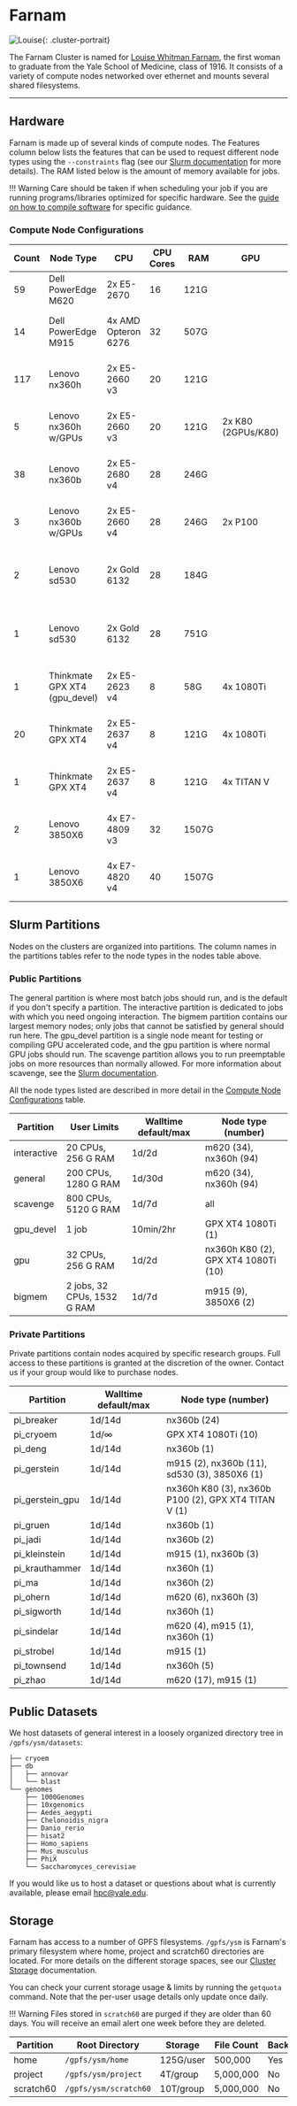 # Farnam

![Louise](/img/Louise-Whitman-Farnam.jpg){: .cluster-portrait}

The Farnam Cluster is named for [Louise Whitman Farnam](http://archives.yalealumnimagazine.com/issues/2006_09/old_yale.html), the first woman to graduate from the Yale School of Medicine, class of 1916. It consists of a variety of compute nodes networked over ethernet and mounts several shared filesystems.

- - -

## Hardware

Farnam is made up of several kinds of compute nodes. The Features column below lists the features that can be used to request different node types using the `--constraints` flag (see our [Slurm documentation](/clusters-at-yale/job-scheduling/resource-requests#features-and-constraints) for more details). The RAM listed below is the amount of memory available for jobs.

!!! Warning
    Care should be taken if when scheduling your job if you are running programs/libraries optimized for specific hardware.
    See the [guide on how to compile software](/clusters-at-yale/applications/compile) for specific guidance.

### Compute Node Configurations

| Count | Node Type                     | CPU                 | CPU Cores | RAM   |         GPU        | Features                                     |
|-------|-------------------------------|---------------------|-----------|-------|--------------------|----------------------------------------------|
| 59    | Dell PowerEdge M620           | 2x E5-2670          | 16        | 121G  |                    | sandybridge, sse4_2, avx, E5-2670            |
| 14    | Dell PowerEdge M915           | 4x AMD Opteron 6276 | 32        | 507G  |                    | bulldozer, sse4_2, avx, opteron-6276         |
| 117   | Lenovo nx360h                 | 2x E5-2660 v3       | 20        | 121G  |                    | haswell, v3, sse4_2, avx, avx2, E5-2660_v3   |
| 5     | Lenovo nx360h w/GPUs          | 2x E5-2660 v3       | 20        | 121G  | 2x K80 (2GPUs/K80) | haswell, v3, sse4_2, avx, avx2, E5-2660_v3   |
| 38    | Lenovo nx360b                 | 2x E5-2680 v4       | 28        | 246G  |                    | broadwell, v4, sse4_2, avx, avx2, E5-2680_v4 |
| 3     | Lenovo nx360b w/GPUs          | 2x E5-2660 v4       | 28        | 246G  | 2x P100            | broadwell, v4, sse4_2, avx, avx2, E5-2660_v4 |
| 2     | Lenovo sd530                  | 2x Gold 6132        | 28        | 184G  |                    | skylake, sse4_2, avx, avx2, avx512, 6132     |
| 1     | Lenovo sd530                  | 2x Gold 6132        | 28        | 751G  |                    | skylake, sse4_2, avx, avx2, avx512, 6132     |
| 1     | Thinkmate GPX XT4 (gpu_devel) | 2x E5-2623 v4       | 8         | 58G   | 4x 1080Ti          | broadwell, v4, sse4_2, avx, avx2, E5-2623_v4 |
| 20    | Thinkmate GPX XT4             | 2x E5-2637 v4       | 8         | 121G  | 4x 1080Ti          | broadwell, v4, sse4_2, avx, avx2, E5-2637_v4 |
| 1     | Thinkmate GPX XT4             | 2x E5-2637 v4       | 8         | 121G  | 4x TITAN V         | broadwell, v4, sse4_2, avx, avx2, E5-2637_v4 |
| 2     | Lenovo 3850X6                 | 4x E7-4809 v3       | 32        | 1507G |                    | haswell, v3, sse4_2, avx, avx2, E7-4809_v3   |
| 1     | Lenovo 3850X6                 | 4x E7-4820 v4       | 40        | 1507G |                    | broadwell, v3, sse4_2, avx, avx2, E7-4820_v4 |

## Slurm Partitions

Nodes on the clusters are organized into partitions. The column names in the partitions tables refer to the node types in the nodes table above.

### Public Partitions

The general partition is where most batch jobs should run, and is the default if you don't specify a partition. The interactive partition is dedicated to jobs with which you need ongoing interaction. The bigmem partition contains our largest memory nodes; only jobs that cannot be satisfied by general should run here. The gpu_devel partition is a single node meant for testing or compiling GPU accelerated code, and the gpu partition is where normal GPU jobs should run. The scavenge partition allows you to run preemptable jobs on more resources than normally allowed. For more information about scavenge, see the [Slurm documentation](/clusters-at-yale/job-scheduling/scavenge).

All the node types listed are described in more detail in the [Compute Node Configurations](#compute-node-configurations) table.

| Partition   | User Limits                 | Walltime default/max | Node type (number)                  |
|-------------|-----------------------------|----------------------|-------------------------------------|
| interactive | 20 CPUs, 256 G RAM          | 1d/2d                | m620 (34), nx360h (94)              |
| general     | 200 CPUs, 1280 G RAM        | 1d/30d               | m620 (34), nx360h (94)              |
| scavenge    | 800 CPUs, 5120 G RAM        | 1d/7d                | all                                 |
| gpu_devel   | 1 job                       | 10min/2hr            | GPX XT4 1080Ti (1)                  |
| gpu         | 32 CPUs, 256 G RAM          | 1d/2d                | nx360h K80 (2), GPX XT4 1080Ti (10) |
| bigmem      | 2 jobs, 32 CPUs, 1532 G RAM | 1d/7d                | m915 (9), 3850X6 (2)                |

### Private Partitions

Private partitions contain nodes acquired by specific research groups. Full access to these partitions is granted at the discretion of the owner. Contact us if your group would like to purchase nodes.

| Partition       | Walltime default/max | Node type (number)                                   |
|-----------------|----------------------|------------------------------------------------------|
| pi_breaker      | 1d/14d               | nx360b (24)                                          |
| pi_cryoem       | 1d/∞                 | GPX XT4 1080Ti (10)                                  |
| pi_deng         | 1d/14d               | nx360b (1)                                           |
| pi_gerstein     | 1d/14d               | m915 (2), nx360b (11), sd530 (3), 3850X6 (1)         |
| pi_gerstein_gpu | 1d/14d               | nx360h K80 (3), nx360b P100 (2), GPX XT4 TITAN V (1) |
| pi_gruen        | 1d/14d               | nx360b (1)                                           |
| pi_jadi         | 1d/14d               | nx360b (2)                                           |
| pi_kleinstein   | 1d/14d               | m915 (1), nx360b (3)                                 |
| pi_krauthammer  | 1d/14d               | nx360h (1)                                           |
| pi_ma           | 1d/14d               | nx360h (2)                                           |
| pi_ohern        | 1d/14d               | m620 (6), nx360h (3)                                 |
| pi_sigworth     | 1d/14d               | nx360h (1)                                           |
| pi_sindelar     | 1d/14d               | m620 (4), m915 (1), nx360h (1)                       |
| pi_strobel      | 1d/14d               | m915 (1)                                             |
| pi_townsend     | 1d/14d               | nx360h (5)                                           |
| pi_zhao         | 1d/14d               | m620 (17), m915 (1)                                  |
 
## Public Datasets

We host datasets of general interest in a loosely organized directory tree in `/gpfs/ysm/datasets`:

```
├── cryoem
├── db
│   ├── annovar
│   └── blast
└── genomes
    ├── 1000Genomes
    ├── 10xgenomics
    ├── Aedes_aegypti
    ├── Chelonoidis_nigra
    ├── Danio_rerio
    ├── hisat2
    ├── Homo_sapiens
    ├── Mus_musculus
    ├── PhiX
    └── Saccharomyces_cerevisiae
```

If you would like us to host a dataset or questions about what is currently available, please email hpc@yale.edu.

## Storage

Farnam has access to a number of GPFS filesystems. `/gpfs/ysm` is Farnam's primary filesystem where home, project and scratch60 directories are located. For more details on the different storage spaces, see our [Cluster Storage](/clusters-at-yale/data/cluster-storage) documentation.

You can check your current storage usage & limits by running the `getquota` command. Note that the per-user usage details only update once daily.

!!! Warning
    Files stored in `scratch60` are purged if they are older than 60 days. You will receive an email alert one week before they are deleted.

|Partition  | Root Directory        | Storage     | File Count | Backups |
|-----------|-----------------------|-------------|------------|---------|
| home      | `/gpfs/ysm/home`      | 125G/user   | 500,000    | Yes     |
| project   | `/gpfs/ysm/project`   | 4T/group    | 5,000,000  | No      |
| scratch60 | `/gpfs/ysm/scratch60` | 10T/group   | 5,000,000  | No      |
